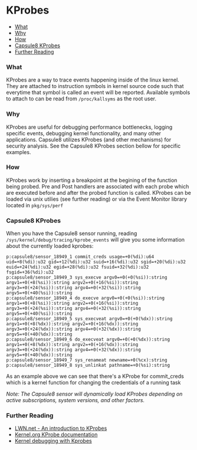 # KProbes

  * [What](#what)
  * [Why](#why)
  * [How](#how)
  * [Capsule8 KProbes](#capsule8-kprobes)
  * [Further Reading](#further-reading)

### What

KProbes are a way to trace events happening inside of the linux kernel. They are attached to instruction symbols in kernel source code such that everytime that symbol is called an event will be reported. Available symbols to attach to can be read from `/proc/kallsyms` as the root user.

### Why

KProbes are useful for debugging performance bottlenecks, logging specific events, debugging kernel functionality, and many other applications. Capsule8 utilizes KProbes (and other mechanisms) for security analysis. See the Capsule8 KProbes section bellow for specific examples.

### How

KProbes work by inserting a breakpoint at the begining of the function being probed. Pre and Post handlers are associated with each probe which are executed before and after the probed function is called. KProbes can be loaded via unix utilies (see further reading) or via the Event Monitor library located in `pkg/sys/perf`

### Capsule8 KProbes

When you have the Capsule8 sensor running, reading `/sys/kernel/debug/tracing/kprobe_events` will give you some information about the currently loaded kprobes:

```
p:capsule8/sensor_18949_1 commit_creds usage=+0(%di):u64 uid=+8(%di):u32 gid=+12(%di):u32 suid=+16(%di):u32 sgid=+20(%di):u32 euid=+24(%di):u32 egid=+28(%di):u32 fsuid=+32(%di):u32 fsgid=+36(%di):u32
p:capsule8/sensor_18949_3 sys_execve argv0=+0(+0(%si)):string argv1=+0(+8(%si)):string argv2=+0(+16(%si)):string argv3=+0(+24(%si)):string argv4=+0(+32(%si)):string argv5=+0(+40(%si)):string
p:capsule8/sensor_18949_4 do_execve argv0=+0(+0(%si)):string argv1=+0(+8(%si)):string argv2=+0(+16(%si)):string argv3=+0(+24(%si)):string argv4=+0(+32(%si)):string argv5=+0(+40(%si)):string
p:capsule8/sensor_18949_5 sys_execveat argv0=+0(+0(%dx)):string argv1=+0(+8(%dx)):string argv2=+0(+16(%dx)):string argv3=+0(+24(%dx)):string argv4=+0(+32(%dx)):string argv5=+0(+40(%dx)):string
p:capsule8/sensor_18949_6 do_execveat argv0=+0(+0(%dx)):string argv1=+0(+8(%dx)):string argv2=+0(+16(%dx)):string argv3=+0(+24(%dx)):string argv4=+0(+32(%dx)):string argv5=+0(+40(%dx)):string
p:capsule8/sensor_18949_7 sys_renameat newname=+0(%cx):string
p:capsule8/sensor_18949_8 sys_unlinkat pathname=+0(%si):string
```

As an example above we can see that there's a KProbe for commit_creds which is a kernel function for changing the credentials of a running task

_Note: The Capsule8 sensor will dynamically load KProbes depending on active subscriptions, system versions, and other factors._

### Further Reading

- [LWN.net - An introduction to KProbes](https://lwn.net/Articles/132196/)
- [Kernel.org KProbe documentation](https://www.kernel.org/doc/Documentation/kprobes.txt)
- [Kernel debugging with Kprobes](https://www.ibm.com/developerworks/library/l-kprobes/index.html)